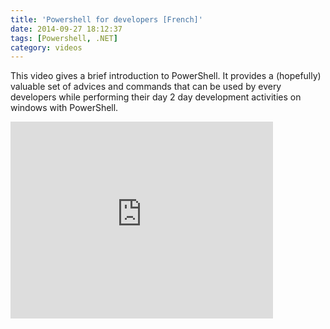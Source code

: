 ```yaml
---
title: 'Powershell for developers [French]'
date: 2014-09-27 18:12:37
tags: [Powershell, .NET]
category: videos
---
```

This video gives a brief introduction to PowerShell. It provides a (hopefully) valuable set of advices and commands that can be used by every developers while performing their day 2 day development activities on windows with PowerShell.

<iframe width="420" height="315" src="http://www.youtube.com/embed/ppaqiNZbBA4" frameborder="0" allowfullscreen></iframe>
